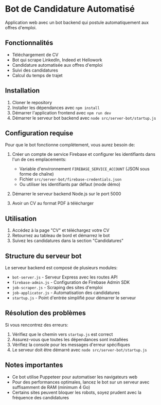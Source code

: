 
# Bot de Candidature Automatisé

Application web avec un bot backend qui postule automatiquement aux offres d'emploi.

## Fonctionnalités

- Téléchargement de CV
- Bot qui scrape LinkedIn, Indeed et Hellowork
- Candidature automatisée aux offres d'emploi
- Suivi des candidatures
- Calcul du temps de trajet

## Installation

1. Cloner le repository
2. Installer les dépendances avec `npm install`
3. Démarrer l'application frontend avec `npm run dev`
4. Démarrer le serveur bot backend avec `node src/server-bot/startup.js`

## Configuration requise

Pour que le bot fonctionne complètement, vous aurez besoin de:

1. Créer un compte de service Firebase et configurer les identifiants dans l'un de ces emplacements:
   - Variable d'environnement `FIREBASE_SERVICE_ACCOUNT` (JSON sous forme de chaîne)
   - Fichier `src/server-bot/firebase-credentials.json`
   - Ou utiliser les identifiants par défaut (mode démo)

2. Démarrer le serveur backend Node.js sur le port 5000
3. Avoir un CV au format PDF à télécharger

## Utilisation

1. Accédez à la page "CV" et téléchargez votre CV
2. Retournez au tableau de bord et démarrez le bot
3. Suivez les candidatures dans la section "Candidatures"

## Structure du serveur bot

Le serveur backend est composé de plusieurs modules:

- `bot-server.js` - Serveur Express avec les routes API
- `firebase-admin.js` - Configuration de Firebase Admin SDK
- `job-scraper.js` - Scraping des sites d'emploi
- `job-applicator.js` - Automatisation des candidatures
- `startup.js` - Point d'entrée simplifié pour démarrer le serveur

## Résolution des problèmes

Si vous rencontrez des erreurs:

1. Vérifiez que le chemin vers `startup.js` est correct
2. Assurez-vous que toutes les dépendances sont installées
3. Vérifiez la console pour les messages d'erreur spécifiques
4. Le serveur doit être démarré avec `node src/server-bot/startup.js`

## Notes importantes

- Ce bot utilise Puppeteer pour automatiser les navigateurs web
- Pour des performances optimales, lancez le bot sur un serveur avec suffisamment de RAM (minimum 4 Go)
- Certains sites peuvent bloquer les robots, soyez prudent avec la fréquence des candidatures
